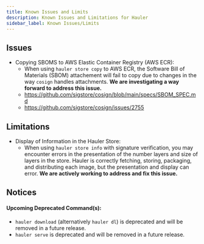 ```yaml
---
title: Known Issues and Limits
description: Known Issues and Limitations for Hauler
sidebar_label: Known Issues/Limits
---
```


## Issues

- Copying SBOMS to AWS Elastic Container Registry (AWS ECR):
  - When using `hauler store copy` to AWS ECR, the Software Bill of Materials (SBOM) attachement will fail to copy due to changes in the way `cosign` handles attachments. **We are investigating a way forward to address this issue.**
  - https://github.com/sigstore/cosign/blob/main/specs/SBOM_SPEC.md
  - https://github.com/sigstore/cosign/issues/2755

## Limitations

- Display of Information in the Hauler Store:
  - When using `hauler store info` with signature verification, you may encounter errors in the presentation of the number layers and size of layers in the store. Hauler is correctly fetching, storing, packaging, and distributing each image, but the presentation and display can error. **We are actively working to address and fix this issue.**

## Notices

#### Upcoming Deprecated Command(s):

- `hauler download` (alternatively `hauler dl`) is deprecated and will be removed in a future release.
- `hauler serve` is deprecated and will be removed in a future release.
